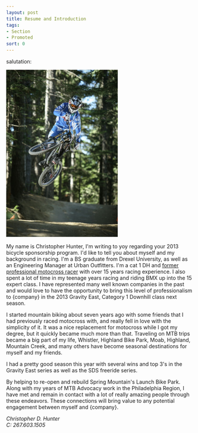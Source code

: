 ```yaml
---
layout: post
title: Resume and Introduction
tags:
- Section
- Promoted
sort: 0
---
```


salutation:


<img src="/static/photos/2013/11.jpg" class="img-rounded pull-right" width="300" />

My name is Christopher Hunter, I'm writing to yoy regarding your 2013 bicycle sponsorship program. I'd like to tell you about myself and my background in racing.  I'm a BS graduate from Drexel University, as well as an Engineering Manager at Urban Outfitters.  I'm a cat 1 DH and [former professional motocross racer](http://vault.racerxonline.com/rider/chris-d-hunter/races) with over 15 years racing experience.  I also spent a lot of time in my teenage years racing and riding BMX up into the 15 expert class.  I have represented many well known companies in the past and would love to have the opportunity to bring this level of professionalism to {company} in the 2013 Gravity East, Category 1 Downhill class next season.

I started mountain biking about seven years ago with some friends that I had previously raced motocross with, and really fell in love with the simplicity of it.  It was a nice replacement for motocross while I got my degree, but it quickly became much more than that. Traveling on MTB trips became a big part of my life, Whistler, Highland Bike Park, Moab, Highland, Mountain Creek, and many others have become seasonal destinations for myself and my friends. 

I had a pretty good season this year with several wins and top 3's in the Gravity East series as well as the SDS freeride series.

By helping to re-open and rebuild Spring Mountain's Launch Bike Park.  Along with my years of MTB Advocacy work in the Philadelphia Region, I have met and remain in contact with a lot of really amazing people through these endeavors. These connections will bring value to any potential engagement between myself and {company}.  

<address class="alert alert-info">
	<p>
		Christopher D. Hunter <br />
		C: 267.603.1505 <br />
		<a href="#"><span class="my-email"></span></a>
	</p>
</address>